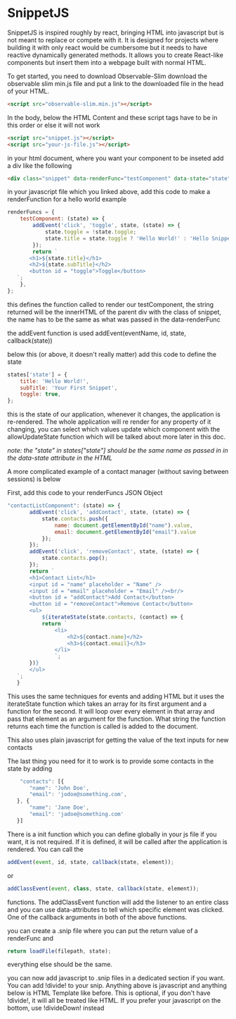 # SnippetJS

SnippetJS is inspired roughly by react, bringing HTML into javascript but is not meant to replace or compete with it. It is designed for projects where building it with only react would be cumbersome but it needs to have reactive dynamically generated methods. It allows you to create React-like components but insert them into a webpage built with normal HTML.

To get started, you need to download Observable-Slim download the observable slim min.js file and put a link to the downloaded file in the head of your HTML.

```html
<script src="observable-slim.min.js"></script>
```

In the body, below the HTML Content and these script tags have to be in this order or else it will not work

```html
<script src="snippet.js"></script>
<script src="your-js-file.js"></script>
```

in your html document, where you want your component to be inseted add a div like the following

```html
<div class="snippet" data-renderFunc="testComponent" data-state="state"></div>
```

in your javascript file which you linked above, add this code to make a renderFunction for a hello world example

```js
renderFuncs = {
	testComponent: (state) => {
		addEvent('click', 'toggle', state, (state) => {
			state.toggle = !state.toggle;
			state.title = state.toggle ? 'Hello World!' : 'Hello Snippets';
		});
		return `
       <h1>${state.title}</h1>
       <h2>${state.subTitle}</h2>
       <button id = "toggle">Toggle</button>
   `;
	},
};
```

this defines the function called to render our testComponent, the string returned will be the innerHTML of the parent div with the class of snippet, the name has to be the same as what was passed in the data-renderFunc

the addEvent function is used addEvent(eventName, id, state, callback(state))

below this (or above, it doesn't really matter) add this code to define the state

```js
states['state'] = {
	title: 'Hello World!',
	subTitle: 'Your First Snippet',
	toggle: true,
};
```

this is the state of our application, whenever it changes, the application is re-rendered. The whole application will re render for any property of it changing, you can select which values update which component with the allowUpdateState function which will be talked about more later in this doc.

_note: the "state" in states["state"] should be the same name as passed in in the data-state attribute in the HTML_

A more complicated example of a contact manager (without saving between sessions) is below

First, add this code to your renderFuncs JSON Object

```js
"contactListComponent": (state) => {
       addEvent('click', 'addContact', state, (state) => {
           state.contacts.push({
               name: document.getElementById("name").value,
               email: document.getElementById("email").value
           });
       });
       addEvent('click', 'removeContact', state, (state) => {
           state.contacts.pop();
       });
       return `
       <h1>Contact List</h1>
       <input id = "name" placeholder = "Name" />
       <input id = "email" placeholder = "Email" /><br/>
       <button id = "addContact">Add Contact</button>
       <button id = "removeContact">Remove Contact</button>
       <ul>
           ${iterateState(state.contacts, (contact) => {
           return `
               <li>
                   <h2>${contact.name}</h2>
                   <h3>${contact.email}</h3>
               </li>
               `;
       })}
       </ul>
   `;
   }
```

This uses the same techniques for events and adding HTML but it uses the iterateState function which takes an array for its first argument and a function for the second. It will loop over every element in that array and pass that element as an argument for the function. What string the function returns each time the function is called is added to the document.

This also uses plain javascript for getting the value of the text inputs for new contacts

The last thing you need for it to work is to provide some contacts in the state by adding

```js
    "contacts": [{
       "name": 'John Doe',
       "email": 'jodoe@something.com',
   }, {
       "name": 'Jane Doe',
       "email": 'jadoe@something.com'
   }]
```

There is a init function which you can define globally in your js file if you want, it is not required. If it is defined, it will be called after the application is rendered. You can call the

```js
addEvent(event, id, state, callback(state, element));
```

or

```js
addClassEvent(event, class, state, callback(state, element));
```

functions. The addClassEvent function will add the listener to an entire class and you can use data-attributes to tell which specific element was clicked. One of the callback arguments in both of the above functions.

you can create a .snip file where you can put the return value of a renderFunc and

```js
return loadFile(filepath, state);
```

everything else should be the same. <br>

you can now add javascript to .snip files in a dedicated section if you want. You can add !divide! to your snip. Anything above is javascript and anything below is HTML Template like before. This is optional, if you don't have !divide!, it will all be treated like HTML. If you prefer your javascript on the bottom, use !divideDown! instead

